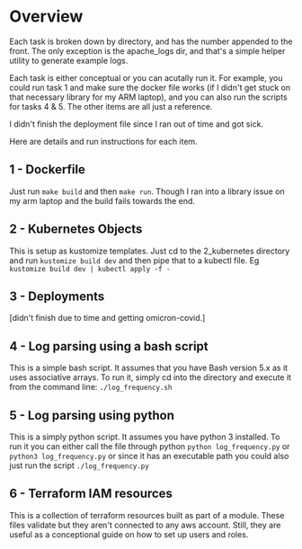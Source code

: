 # Overview
Each task is broken down by directory, and has the number appended to the front. The only exception is the apache_logs dir, and that's a simple helper utility to generate example logs. 

Each task is either conceptual or you can acutally run it. For example, you could run task 1 and make sure the docker file works (if I didn't get stuck on that necessary library for my ARM laptop), and you can also run the scripts for tasks 4 & 5. The other items are all just a reference. 

I didn't finish the deployment file since I ran out of time and got sick. 

Here are details and run instructions for each item. 

## 1 - Dockerfile
Just run `make build` and then `make run`. Though I ran into a library issue on my arm laptop and the build fails towards the end. 
## 2 - Kubernetes Objects
This is setup as kustomize templates. Just cd to the 2_kubernetes directory and run `kustomize build dev` and then pipe that to a kubectl file. Eg `kustomize build dev | kubectl apply -f -`
## 3 - Deployments
[didn't finish due to time and getting omicron-covid.] 
## 4 - Log parsing using a bash script
This is a simple bash script. It assumes that you have Bash version 5.x as it uses associative arrays. To run it, simply cd into the directory and execute it from the command line: `./log_frequency.sh`
## 5 - Log parsing using python 
This is a simply python script. It assumes you have python 3 installed. To run it you can either call the file through python `python log_frequency.py` or `python3 log_frequency.py` or since it has an executable path you could also just run the script `./log_frequency.py`
## 6 - Terraform IAM resources
This is a collection of terraform resources built as part of a module. These files validate but they aren't connected to any aws account. Still, they are useful as a conceptional guide on how to set up users and roles. 